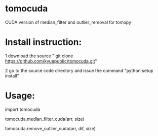 # tomocuda

CUDA version of median_filter and outlier_removal for tomopy

# Install instruction:

1 download the source " git clone https://github.com/kyuepublic/tomocuda.git"

2 go to the source code directory and issue the command "python setup install"

# Usage:

import tomocuda

tomocuda.median_filter_cuda(arr, size)

tomocuda.remove_outlier_cuda(arr, dif, size)
